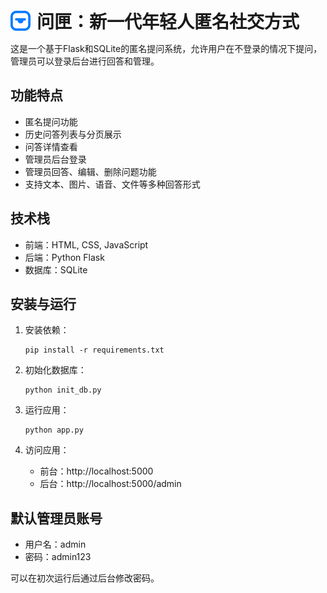 <div style="display: flex; align-items: center;">
  <img src="static/logo.svg" alt="问匣LOGO" width="32" height="32" style="margin-right: 10px;">
  <h1 style="margin: 0;">问匣：新一代年轻人匿名社交方式</h1>
</div>


这是一个基于Flask和SQLite的匿名提问系统，允许用户在不登录的情况下提问，管理员可以登录后台进行回答和管理。

## 功能特点

- 匿名提问功能
- 历史问答列表与分页展示
- 问答详情查看
- 管理员后台登录
- 管理员回答、编辑、删除问题功能
- 支持文本、图片、语音、文件等多种回答形式

## 技术栈

- 前端：HTML, CSS, JavaScript
- 后端：Python Flask
- 数据库：SQLite

## 安装与运行

1. 安装依赖：
   ```
   pip install -r requirements.txt
   ```

2. 初始化数据库：
   ```
   python init_db.py
   ```

3. 运行应用：
   ```
   python app.py
   ```

4. 访问应用：
   - 前台：http://localhost:5000
   - 后台：http://localhost:5000/admin

## 默认管理员账号

- 用户名：admin
- 密码：admin123

可以在初次运行后通过后台修改密码。